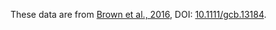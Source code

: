 These data are from [Brown et al., 2016](http://onlinelibrary.wiley.com/doi/10.1111/gcb.13184/full), DOI: [10.1111/gcb.13184](http://dx.doi.org/10.1111/gcb.13184).
